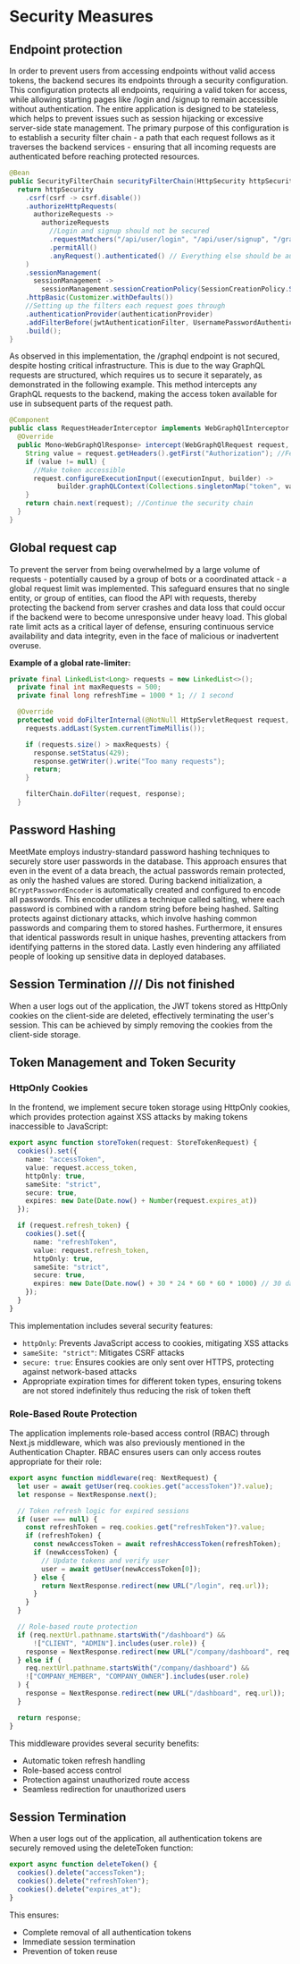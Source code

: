 # Security Measures

## Endpoint protection

In order to prevent users from accessing endpoints without valid access tokens, the backend secures its endpoints through a security configuration. This configuration protects all endpoints, requiring a valid token for access, while allowing starting pages like /login and /signup to remain accessible without authentication. The entire application is designed to be stateless, which helps to prevent issues such as session hijacking or excessive server-side state management. The primary purpose of this configuration is to establish a security filter chain - a path that each request follows as it traverses the backend services - ensuring that all incoming requests are authenticated before reaching protected resources.

```java
@Bean
public SecurityFilterChain securityFilterChain(HttpSecurity httpSecurity) throws Exception {
  return httpSecurity
    .csrf(csrf -> csrf.disable())
    .authorizeHttpRequests(
      authorizeRequests ->
        authorizeRequests
          //Login and signup should not be secured
          .requestMatchers("/api/user/login", "/api/user/signup", "/graphql/**") 
          .permitAll()
          .anyRequest().authenticated() // Everything else should be authenticated
    )
    .sessionManagement(
      sessionManagement ->
        sessionManagement.sessionCreationPolicy(SessionCreationPolicy.STATELESS))
    .httpBasic(Customizer.withDefaults())
    //Setting up the filters each request goes through
    .authenticationProvider(authenticationProvider)
    .addFilterBefore(jwtAuthenticationFilter, UsernamePasswordAuthenticationFilter.class)
    .build();
}
```

As observed in this implementation, the /graphql endpoint is not secured, despite hosting critical infrastructure. This is due to the way GraphQL requests are structured, which requires us to secure it separately, as demonstrated in the following example. This method intercepts any GraphQL requests to the backend, making the access token available for use in subsequent parts of the request path.

```java
@Component
public class RequestHeaderInterceptor implements WebGraphQlInterceptor {  
  @Override
  public Mono<WebGraphQlResponse> intercept(WebGraphQlRequest request, Chain chain) {
    String value = request.getHeaders().getFirst("Authorization"); //Fetch the token from the GraphQL request
    if (value != null) {
      //Make token accessible
      request.configureExecutionInput((executionInput, builder) ->
            builder.graphQLContext(Collections.singletonMap("token", value)).build()); 
    }
    return chain.next(request); //Continue the security chain
  }
}
```

## Global request cap
To prevent the server from being overwhelmed by a large volume of requests - potentially caused by a group of bots or a coordinated attack - a global request limit was implemented. This safeguard ensures that no single entity, or group of entities, can flood the API with requests, thereby protecting the backend from server crashes and data loss that could occur if the backend were to become unresponsive under heavy load. This global rate limit acts as a critical layer of defense, ensuring continuous service availability and data integrity, even in the face of malicious or inadvertent overuse.

**Example of a global rate-limiter:**

```java
private final LinkedList<Long> requests = new LinkedList<>();
  private final int maxRequests = 500;
  private final long refreshTime = 1000 * 1; // 1 second

  @Override
  protected void doFilterInternal(@NotNull HttpServletRequest request, @NotNull HttpServletResponse response, @NotNull FilterChain filterChain) throws ServletException, IOException {
    requests.addLast(System.currentTimeMillis());

    if (requests.size() > maxRequests) {
      response.setStatus(429);
      response.getWriter().write("Too many requests");
      return;
    }

    filterChain.doFilter(request, response);
  }
```

## Password Hashing

MeetMate employs industry-standard password hashing techniques to securely store user passwords in the database. This approach ensures that even in the event of a data breach, the actual passwords remain protected, as only the hashed values are stored. During backend initialization, a `BCryptPasswordEncoder` is automatically created and configured to encode all passwords. This encoder utilizes a technique called salting, where each password is combined with a random string before being hashed. Salting protects against dictionary attacks, which involve hashing common passwords and comparing them to stored hashes. Furthermore, it ensures that identical passwords result in unique hashes, preventing attackers from identifying patterns in the stored data. Lastly even hindering any affiliated people of looking up sensitive data in deployed databases. 

## Session Termination /// Dis not finished

When a user logs out of the application, the JWT tokens stored as HttpOnly cookies on the client-side are deleted, effectively terminating the user's session. This can be achieved by simply removing the cookies from the client-side storage.

## Token Management and Token Security

### HttpOnly Cookies
In the frontend, we implement secure token storage using HttpOnly cookies, which provides protection against XSS attacks by making tokens inaccessible to JavaScript:

```ts
export async function storeToken(request: StoreTokenRequest) {
  cookies().set({
    name: "accessToken",
    value: request.access_token,
    httpOnly: true,
    sameSite: "strict",
    secure: true,
    expires: new Date(Date.now() + Number(request.expires_at))
  });

  if (request.refresh_token) {
    cookies().set({
      name: "refreshToken",
      value: request.refresh_token,
      httpOnly: true,
      sameSite: "strict",
      secure: true,
      expires: new Date(Date.now() + 30 * 24 * 60 * 60 * 1000) // 30 days
    });
  }
}
```

This implementation includes several security features:

- `httpOnly`: Prevents JavaScript access to cookies, mitigating XSS attacks
- `sameSite: "strict"`: Mitigates CSRF attacks
- `secure: true`: Ensures cookies are only sent over HTTPS, protecting against network-based attacks
- Appropriate expiration times for different token types, ensuring tokens are not stored indefinitely thus reducing the risk of token theft

### Role-Based Route Protection
The application implements role-based access control (RBAC) through Next.js middleware, which was also previously mentioned in the Authentication Chapter. RBAC ensures users can only access routes appropriate for their role:

```ts
export async function middleware(req: NextRequest) {
  let user = await getUser(req.cookies.get("accessToken")?.value);
  let response = NextResponse.next();

  // Token refresh logic for expired sessions
  if (user === null) {
    const refreshToken = req.cookies.get("refreshToken")?.value;
    if (refreshToken) {
      const newAccessToken = await refreshAccessToken(refreshToken);
      if (newAccessToken) {
        // Update tokens and verify user
        user = await getUser(newAccessToken[0]);
      } else {
        return NextResponse.redirect(new URL("/login", req.url));
      }
    }
  }

  // Role-based route protection
  if (req.nextUrl.pathname.startsWith("/dashboard") && 
      !["CLIENT", "ADMIN"].includes(user.role)) {
    response = NextResponse.redirect(new URL("/company/dashboard", req.url));
  } else if (
    req.nextUrl.pathname.startsWith("/company/dashboard") &&
    !["COMPANY_MEMBER", "COMPANY_OWNER"].includes(user.role)
  ) {
    response = NextResponse.redirect(new URL("/dashboard", req.url));
  }

  return response;
}
```

This middleware provides several security benefits:

- Automatic token refresh handling
- Role-based access control
- Protection against unauthorized route access
- Seamless redirection for unauthorized users

## Session Termination
When a user logs out of the application, all authentication tokens are securely removed using the deleteToken function:

```ts
export async function deleteToken() {
  cookies().delete("accessToken");
  cookies().delete("refreshToken");
  cookies().delete("expires_at");
}
```

This ensures:

- Complete removal of all authentication tokens
- Immediate session termination
- Prevention of token reuse
